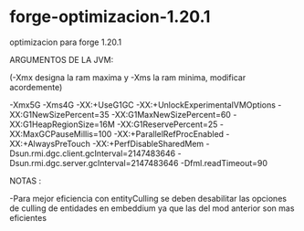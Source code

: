 # forge-optimizacion-1.20.1
optimizacion para forge 1.20.1
 
ARGUMENTOS DE LA JVM:

(-Xmx designa la ram maxima y -Xms la ram minima, modificar acordemente)
 
-Xmx5G -Xms4G -XX:+UseG1GC -XX:+UnlockExperimentalVMOptions -XX:G1NewSizePercent=35 -XX:G1MaxNewSizePercent=60 -XX:G1HeapRegionSize=16M -XX:G1ReservePercent=25 -XX:MaxGCPauseMillis=100 -XX:+ParallelRefProcEnabled -XX:+AlwaysPreTouch -XX:+PerfDisableSharedMem -Dsun.rmi.dgc.client.gcInterval=2147483646 -Dsun.rmi.dgc.server.gcInterval=2147483646 -Dfml.readTimeout=90

NOTAS :
 
-Para mejor eficiencia con entityCulling se deben desabilitar las opciones de culling de entidades en embeddium ya que las del mod anterior son mas eficientes
